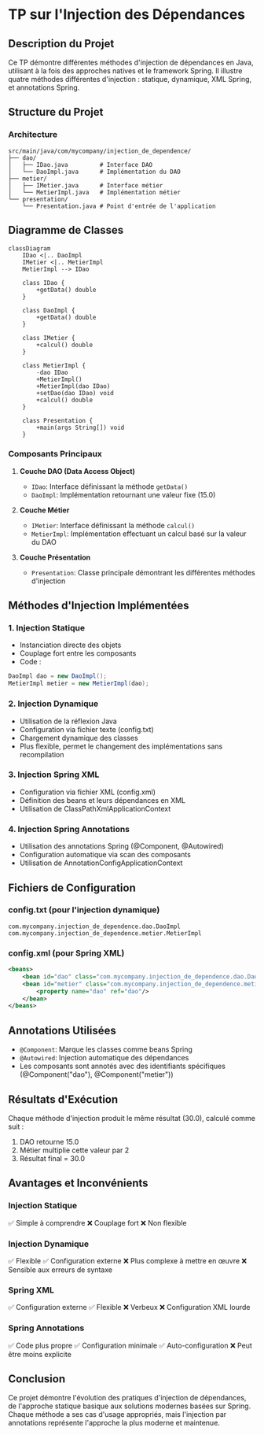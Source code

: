 # TP sur l'Injection des Dépendances

## Description du Projet
Ce TP démontre différentes méthodes d'injection de dépendances en Java, utilisant à la fois des approches natives et le framework Spring. Il illustre quatre méthodes différentes d'injection : statique, dynamique, XML Spring, et annotations Spring.

## Structure du Projet

### Architecture
```
src/main/java/com/mycompany/injection_de_dependence/
├── dao/
│   ├── IDao.java         # Interface DAO
│   └── DaoImpl.java      # Implémentation du DAO
├── metier/
│   ├── IMetier.java      # Interface métier
│   └── MetierImpl.java   # Implémentation métier
└── presentation/
    └── Presentation.java # Point d'entrée de l'application
```

## Diagramme de Classes
```mermaid
classDiagram
    IDao <|.. DaoImpl
    IMetier <|.. MetierImpl
    MetierImpl --> IDao
    
    class IDao {
        +getData() double
    }
    
    class DaoImpl {
        +getData() double
    }
    
    class IMetier {
        +calcul() double
    }
    
    class MetierImpl {
        -dao IDao
        +MetierImpl()
        +MetierImpl(dao IDao)
        +setDao(dao IDao) void
        +calcul() double
    }
    
    class Presentation {
        +main(args String[]) void
    }
```

### Composants Principaux

1. **Couche DAO (Data Access Object)**
   - `IDao`: Interface définissant la méthode `getData()`
   - `DaoImpl`: Implémentation retournant une valeur fixe (15.0)

2. **Couche Métier**
   - `IMetier`: Interface définissant la méthode `calcul()`
   - `MetierImpl`: Implémentation effectuant un calcul basé sur la valeur du DAO

3. **Couche Présentation**
   - `Presentation`: Classe principale démontrant les différentes méthodes d'injection

## Méthodes d'Injection Implémentées

### 1. Injection Statique
- Instanciation directe des objets
- Couplage fort entre les composants
- Code :
```java
DaoImpl dao = new DaoImpl();
MetierImpl metier = new MetierImpl(dao);
```

### 2. Injection Dynamique
- Utilisation de la réflexion Java
- Configuration via fichier texte (config.txt)
- Chargement dynamique des classes
- Plus flexible, permet le changement des implémentations sans recompilation

### 3. Injection Spring XML
- Configuration via fichier XML (config.xml)
- Définition des beans et leurs dépendances en XML
- Utilisation de ClassPathXmlApplicationContext

### 4. Injection Spring Annotations
- Utilisation des annotations Spring (@Component, @Autowired)
- Configuration automatique via scan des composants
- Utilisation de AnnotationConfigApplicationContext

## Fichiers de Configuration

### config.txt (pour l'injection dynamique)
```
com.mycompany.injection_de_dependence.dao.DaoImpl
com.mycompany.injection_de_dependence.metier.MetierImpl
```

### config.xml (pour Spring XML)
```xml
<beans>
    <bean id="dao" class="com.mycompany.injection_de_dependence.dao.DaoImpl"/>
    <bean id="metier" class="com.mycompany.injection_de_dependence.metier.MetierImpl">
        <property name="dao" ref="dao"/>
    </bean>
</beans>
```

## Annotations Utilisées

- `@Component`: Marque les classes comme beans Spring
- `@Autowired`: Injection automatique des dépendances
- Les composants sont annotés avec des identifiants spécifiques (@Component("dao"), @Component("metier"))

## Résultats d'Exécution
Chaque méthode d'injection produit le même résultat (30.0), calculé comme suit :
1. DAO retourne 15.0
2. Métier multiplie cette valeur par 2
3. Résultat final = 30.0

## Avantages et Inconvénients

### Injection Statique
✅ Simple à comprendre
❌ Couplage fort
❌ Non flexible

### Injection Dynamique
✅ Flexible
✅ Configuration externe
❌ Plus complexe à mettre en œuvre
❌ Sensible aux erreurs de syntaxe

### Spring XML
✅ Configuration externe
✅ Flexible
❌ Verbeux
❌ Configuration XML lourde

### Spring Annotations
✅ Code plus propre
✅ Configuration minimale
✅ Auto-configuration
❌ Peut être moins explicite

## Conclusion
Ce projet démontre l'évolution des pratiques d'injection de dépendances, de l'approche statique basique aux solutions modernes basées sur Spring. Chaque méthode a ses cas d'usage appropriés, mais l'injection par annotations représente l'approche la plus moderne et maintenue.
